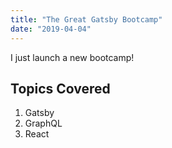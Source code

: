 ```yaml
---
title: "The Great Gatsby Bootcamp"
date: "2019-04-04"
---
```


I just launch a new bootcamp!

## Topics Covered

1. Gatsby
2. GraphQL
3. React